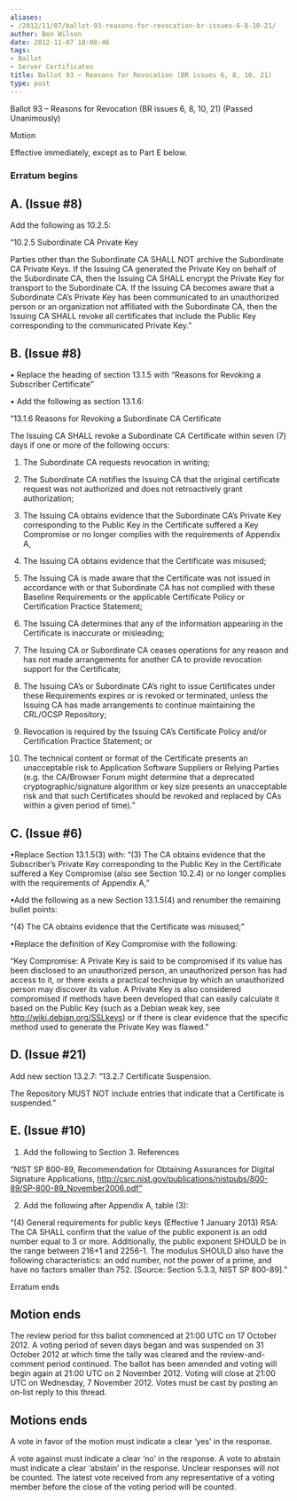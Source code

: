 ```yaml
---
aliases:
- /2012/11/07/ballot-93-reasons-for-revocation-br-issues-6-8-10-21/
author: Ben Wilson
date: 2012-11-07 18:08:46
tags:
- Ballot
- Server Certificates
title: Ballot 93 – Reasons for Revocation (BR issues 6, 8, 10, 21)
type: post
---
```


Ballot 93 – Reasons for Revocation (BR issues 6, 8, 10, 21) (Passed Unanimously)

Motion

Effective immediately, except as to Part E below.

### Erratum begins

## A. (Issue #8)

Add the following as 10.2.5:

“10.2.5 Subordinate CA Private Key

Parties other than the Subordinate CA SHALL NOT archive the Subordinate CA Private Keys. If the Issuing CA generated the Private Key on behalf of the Subordinate CA, then the Issuing CA SHALL encrypt the Private Key for transport to the Subordinate CA. If the Issuing CA becomes aware that a Subordinate CA’s Private Key has been communicated to an unauthorized person or an organization not affiliated with the Subordinate CA, then the Issuing CA SHALL revoke all certificates that include the Public Key corresponding to the communicated Private Key.”

## B. (Issue #8)

• Replace the heading of section 13.1.5 with “Reasons for Revoking a Subscriber Certificate”

• Add the following as section 13.1.6:

“13.1.6 Reasons for Revoking a Subordinate CA Certificate

The Issuing CA SHALL revoke a Subordinate CA Certificate within seven (7) days if one or more of the following occurs:

1. The Subordinate CA requests revocation in writing;

1. The Subordinate CA notifies the Issuing CA that the original certificate request was not authorized and does not retroactively grant authorization;

1. The Issuing CA obtains evidence that the Subordinate CA’s Private Key corresponding to the Public Key in the Certificate suffered a Key Compromise or no longer complies with the requirements of Appendix A,

1. The Issuing CA obtains evidence that the Certificate was misused;

1. The Issuing CA is made aware that the Certificate was not issued in accordance with or that Subordinate CA has not complied with these Baseline Requirements or the applicable Certificate Policy or Certification Practice Statement;

1. The Issuing CA determines that any of the information appearing in the Certificate is inaccurate or misleading;

1. The Issuing CA or Subordinate CA ceases operations for any reason and has not made arrangements for another CA to provide revocation support for the Certificate;

1. The Issuing CA’s or Subordinate CA’s right to issue Certificates under these Requirements expires or is revoked or terminated, unless the Issuing CA has made arrangements to continue maintaining the CRL/OCSP Repository;

1. Revocation is required by the Issuing CA’s Certificate Policy and/or Certification Practice Statement; or

1. The technical content or format of the Certificate presents an unacceptable risk to Application Software Suppliers or Relying Parties (e.g. the CA/Browser Forum might determine that a deprecated cryptographic/signature algorithm or key size presents an unacceptable risk and that such Certificates should be revoked and replaced by CAs within a given period of time).”

## C. (Issue #6)

•Replace Section 13.1.5(3) with: “(3) The CA obtains evidence that the Subscriber’s Private Key corresponding to the Public Key in the Certificate suffered a Key Compromise (also see Section 10.2.4) or no longer complies with the requirements of Appendix A,”

•Add the following as a new Section 13.1.5(4) and renumber the remaining bullet points:

“(4) The CA obtains evidence that the Certificate was misused;”

•Replace the definition of Key Compromise with the following:

“Key Compromise: A Private Key is said to be compromised if its value has been disclosed to an unauthorized person, an unauthorized person has had access to it, or there exists a practical technique by which an unauthorized person may discover its value. A Private Key is also considered compromised if methods have been developed that can easily calculate it based on the Public Key (such as a Debian weak key, see http://wiki.debian.org/SSLkeys) or if there is clear evidence that the specific method used to generate the Private Key was flawed.”

## D. (Issue #21)

Add new section 13.2.7: “13.2.7 Certificate Suspension.

The Repository MUST NOT include entries that indicate that a Certificate is suspended.”

## E. (Issue #10)

1. Add the following to Section 3. References

“NIST SP 800-89, Recommendation for Obtaining Assurances for Digital Signature Applications, http://csrc.nist.gov/publications/nistpubs/800-89/SP-800-89_November2006.pdf”

2. Add the following after Appendix A, table (3):

“(4) General requirements for public keys (Effective 1 January 2013) RSA: The CA SHALL confirm that the value of the public exponent is an odd number equal to 3 or more. Additionally, the public exponent SHOULD be in the range between 216+1 and 2256-1. The modulus SHOULD also have the following characteristics: an odd number, not the power of a prime, and have no factors smaller than 752. \[Source: Section 5.3.3, NIST SP 800-89\].”

Erratum ends

## Motion ends

The review period for this ballot commenced at 21:00 UTC on 17 October 2012. A voting period of seven days began and was suspended on 31 October 2012 at which time the tally was cleared and the review-and-comment period continued. The ballot has been amended and voting will begin again at 21:00 UTC on 2 November 2012. Voting will close at 21:00 UTC on Wednesday, 7 November 2012. Votes must be cast by posting an on-list reply to this thread.

## Motions ends

A vote in favor of the motion must indicate a clear ‘yes’ in the response.

A vote against must indicate a clear ‘no’ in the response. A vote to abstain must indicate a clear ‘abstain’ in the response. Unclear responses will not be counted. The latest vote received from any representative of a voting member before the close of the voting period will be counted.